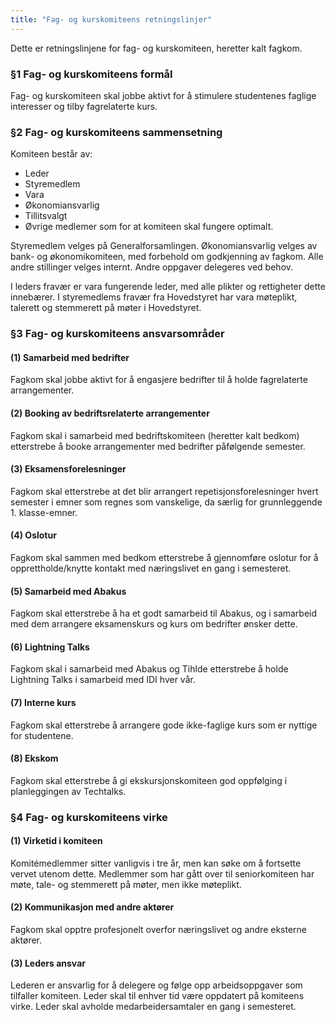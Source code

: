 ```yaml
---
title: "Fag- og kurskomiteens retningslinjer"
---
```


Dette er retningslinjene for fag- og kurskomiteen, heretter kalt fagkom.

### §1 Fag- og kurskomiteens formål

Fag- og kurskomiteen skal jobbe aktivt for å stimulere studentenes faglige interesser og tilby fagrelaterte kurs.

### §2 Fag- og kurskomiteens sammensetning

Komiteen består av:  
- Leder  
- Styremedlem  
- Vara  
- Økonomiansvarlig   
- Tillitsvalgt  
- Øvrige medlemer som for at komiteen skal fungere optimalt.  

Styremedlem velges på Generalforsamlingen. Økonomiansvarlig velges av bank- og økonomikomiteen, med forbehold om godkjenning av fagkom. Alle andre stillinger velges internt. Andre oppgaver delegeres ved behov. 

I leders fravær er vara fungerende leder, med alle plikter og rettigheter dette innebærer. I styremedlems fravær fra Hovedstyret har vara møteplikt, talerett og stemmerett på møter i Hovedstyret.

### §3 Fag- og kurskomiteens ansvarsområder

#### (1) Samarbeid med bedrifter 
Fagkom skal jobbe aktivt for å engasjere bedrifter til å holde fagrelaterte arrangementer.

#### (2) Booking av bedriftsrelaterte arrangementer
Fagkom skal i samarbeid med bedriftskomiteen (heretter kalt bedkom) etterstrebe å booke arrangementer med bedrifter påfølgende semester. 

#### (3) Eksamensforelesninger
Fagkom skal etterstrebe at det blir arrangert repetisjonsforelesninger hvert semester i emner som regnes som vanskelige, da særlig for grunnleggende 1. klasse-emner. 

#### (4) Oslotur

Fagkom skal sammen med bedkom etterstrebe å gjennomføre oslotur for å opprettholde/knytte kontakt med næringslivet en gang i semesteret. 

#### (5) Samarbeid med Abakus

Fagkom skal etterstrebe å ha et godt samarbeid til Abakus, og i samarbeid med dem arrangere eksamenskurs og kurs om bedrifter ønsker dette.

#### (6) Lightning Talks

Fagkom skal i samarbeid med Abakus og Tihlde etterstrebe å holde Lightning Talks i samarbeid med IDI hver vår.

#### (7) Interne kurs

Fagkom skal etterstrebe å arrangere gode ikke-faglige kurs som er nyttige for studentene.  

#### (8) Ekskom  

Fagkom skal etterstrebe å gi ekskursjonskomiteen god oppfølging i planleggingen av Techtalks.

### §4 Fag- og kurskomiteens virke

#### (1) Virketid i komiteen
Komitémedlemmer sitter vanligvis i tre år, men kan søke om å fortsette vervet utenom dette. Medlemmer som har gått over til seniorkomiteen har møte, tale- og stemmerett på møter, men ikke møteplikt. 

#### (2) Kommunikasjon med andre aktører
Fagkom skal opptre profesjonelt overfor næringslivet og andre eksterne aktører. 

#### (3) Leders ansvar
Lederen er ansvarlig for å delegere og følge opp arbeidsoppgaver som tilfaller komiteen. Leder skal til enhver tid være oppdatert på komiteens virke. Leder skal avholde medarbeidersamtaler en gang i semesteret.